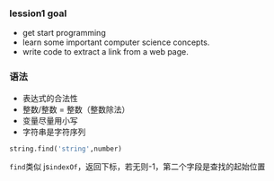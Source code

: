 ### lession1 goal

-   get start programming
-   learn some important computer science concepts.
-   write code to extract a link from a web page.

### 语法

-   表达式的合法性
-   整数/整数 = 整数（整数除法）
-   变量尽量用小写
-   字符串是字符序列

```py
string.find('string',number)
```

`find`类似 js`indexOf`，返回下标，若无则-1，第二个字段是查找的起始位置
